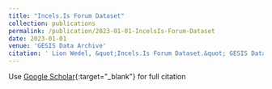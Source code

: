 ```yaml
---
title: "Incels.Is Forum Dataset"
collection: publications
permalink: /publication/2023-01-01-IncelsIs-Forum-Dataset
date: 2023-01-01
venue: 'GESIS Data Archive'
citation: ' Lion Wedel, &quot;Incels.Is Forum Dataset.&quot; GESIS Data Archive, 2023.'
---
```

Use [Google Scholar](https://scholar.google.com/scholar?q=Incels.Is+Forum+Dataset){:target="_blank"} for full citation